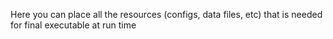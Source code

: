 Here you can place all the resources (configs, data files, etc) that is needed for final executable at run time
